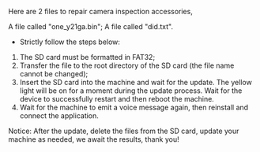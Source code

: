 Here are 2 files to repair camera inspection accessories,

A file called "one_y21ga.bin";
A file called "did.txt".

- Strictly follow the steps below:


1. The SD card must be formatted in FAT32;  
2. Transfer the file to the root directory of the SD card (the file name cannot be changed);
3. Insert the SD card into the machine and wait for the update. The yellow light will be on for a moment during the update process. Wait for the device to successfully restart and then reboot the machine.
4. Wait for the machine to emit a voice message again, then reinstall and connect the application.

Notice:
After the update, delete the files from the SD card, update your machine as needed, we await the results, thank you!
